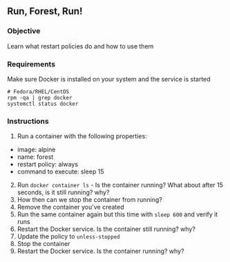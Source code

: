## Run, Forest, Run!

### Objective

Learn what restart policies do and how to use them

### Requirements

Make sure Docker is installed on your system and the service is started

```
# Fedora/RHEL/CentOS
rpm -qa | grep docker
systemctl status docker
```

### Instructions

1. Run a container with the following properties:
  * image: alpine
  * name: forest
  * restart policy: always
  * command to execute: sleep 15
2. Run `docker container ls` - Is the container running? What about after 15 seconds, is it still running? why?
3. How then can we stop the container from running?
4. Remove the container you've created
5. Run the same container again but this time with `sleep 600` and verify it runs
6. Restart the Docker service. Is the container still running? why?
8. Update the policy to `unless-stopped`
9. Stop the container
10. Restart the Docker service. Is the container running? why?
